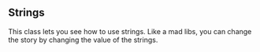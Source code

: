 ## Strings
This class lets you see how to use strings. Like a mad libs, you can change the story by changing the value of the strings.
